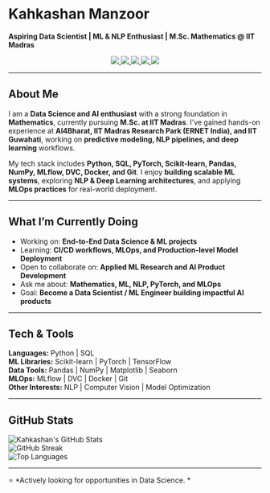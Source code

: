 # Kahkashan Manzoor  

**Aspiring Data Scientist | ML & NLP Enthusiast | M.Sc. Mathematics @ IIT Madras**  

<p align="center">
  <a href="mailto:kahkashanmanzoor06@gmail.com">
    <img src="https://img.shields.io/badge/Gmail-D14836?style=flat&logo=gmail&logoColor=white" />
  </a>
  <a href="https://www.linkedin.com/in/kahkashan-manzoor-663384287/">
    <img src="https://img.shields.io/badge/LinkedIn-0A66C2?style=flat&logo=linkedin&logoColor=white" />
  </a>
  <a href="https://github.com/Kahkashan2708">
    <img src="https://img.shields.io/badge/GitHub-181717?style=flat&logo=github&logoColor=white" />
  </a>
  <a href="https://leetcode.com/u/Kahkashan2627/">
    <img src="https://img.shields.io/badge/LeetCode-FFA116?style=flat&logo=leetcode&logoColor=white" />
  </a>
  <a href="https://www.kaggle.com/kahkashanmanzoor">
    <img src="https://img.shields.io/badge/Kaggle-20BEFF?style=flat&logo=kaggle&logoColor=white" />
  </a>
</p>


---

##  About Me  
I am a **Data Science and AI enthusiast** with a strong foundation in **Mathematics**, currently pursuing **M.Sc. at IIT Madras**. I’ve gained hands-on experience at **AI4Bharat, IIT Madras Research Park (ERNET India), and IIT Guwahati**, working on **predictive modeling, NLP pipelines, and deep learning** workflows.

My tech stack includes **Python, SQL, PyTorch, Scikit-learn, Pandas, NumPy, MLflow, DVC, Docker, and Git**. I enjoy **building scalable ML systems**, exploring **NLP & Deep Learning architectures**, and applying **MLOps practices** for real-world deployment.

---

##  What I’m Currently Doing

-  Working on: **End-to-End Data Science & ML projects**
-  Learning: **CI/CD workflows, MLOps, and Production-level Model Deployment**
-  Open to collaborate on: **Applied ML Research and AI Product Development**
-  Ask me about: **Mathematics, ML, NLP, PyTorch, and MLOps**
-  Goal: **Become a Data Scientist / ML Engineer building impactful AI products**

---

##  Tech & Tools

**Languages:** Python | SQL  
**ML Libraries:** Scikit-learn | PyTorch | TensorFlow  
**Data Tools:** Pandas | NumPy | Matplotlib | Seaborn  
**MLOps:** MLflow | DVC | Docker | Git  
**Other Interests:** NLP | Computer Vision | Model Optimization  

---

##  GitHub Stats

![Kahkashan's GitHub Stats](https://github-readme-stats.vercel.app/api?username=Kahkashan2708&show_icons=true&theme=radical)  
![GitHub Streak](https://streak-stats.demolab.com?user=Kahkashan2708&theme=radical)  
![Top Languages](https://github-readme-stats.vercel.app/api/top-langs/?username=Kahkashan2708&layout=compact&theme=radical)

---

⭐ *Actively looking for opportunities in Data Science. *  
